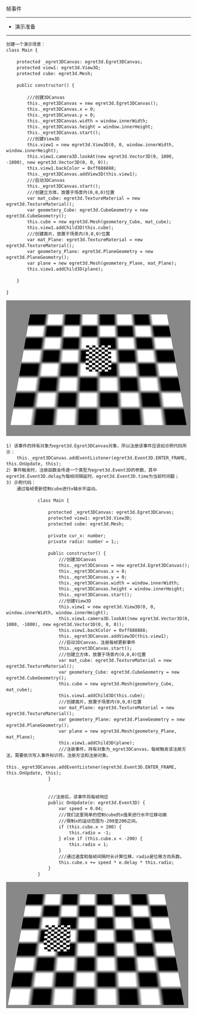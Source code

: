 帧事件

----------

* 演示准备

----------

	创建一个演示场景：
	class Main {
	
	    protected _egret3DCanvas: egret3d.Egret3DCanvas;
	    protected view1: egret3d.View3D;
	    protected cube: egret3d.Mesh;
	
	    public constructor() {
	
	        ///创建3DCanvas
	        this._egret3DCanvas = new egret3d.Egret3DCanvas();
	        this._egret3DCanvas.x = 0;
	        this._egret3DCanvas.y = 0;
	        this._egret3DCanvas.width = window.innerWidth;
	        this._egret3DCanvas.height = window.innerHeight;
	        this._egret3DCanvas.start();
	        ///创建View3D
	        this.view1 = new egret3d.View3D(0, 0, window.innerWidth, window.innerHeight);
	        this.view1.camera3D.lookAt(new egret3d.Vector3D(0, 1000, -1000), new egret3d.Vector3D(0, 0, 0));
	        this.view1.backColor = 0xff888888;
	        this._egret3DCanvas.addView3D(this.view1);
	        ///启动3DCanvas
	        this._egret3DCanvas.start();
	        ///创建立方体，放置于场景内(0,0,0)位置
	        var mat_cube: egret3d.TextureMaterial = new egret3d.TextureMaterial();
	        var geometery_Cube: egret3d.CubeGeometry = new egret3d.CubeGeometry();
	        this.cube = new egret3d.Mesh(geometery_Cube, mat_cube);
	        this.view1.addChild3D(this.cube);
	        ///创建面片，放置于场景内(0,0,0)位置
	        var mat_Plane: egret3d.TextureMaterial = new egret3d.TextureMaterial();
	        var geometery_Plane: egret3d.PlaneGeometry = new egret3d.PlaneGeometry();
	        var plane = new egret3d.Mesh(geometery_Plane, mat_Plane);
	        this.view1.addChild3D(plane);
	
	    }
	
	}      

![](Img_1.png)


	1) 该事件的持有对象为egret3d.Egret3DCanvas对象，所以注册该事件应该如示例代码所示：
		this._egret3DCanvas.addEventListener(egret3d.Event3D.ENTER_FRAME, this.OnUpdate, this);
	2）事件触发时，注册函数会传递一个类型为egret3d.Event3D的参数，其中egret3d.Event3D.delay为每帧间隔延时，egret3d.Event3D.time为当前时间戳；
	3) 示例代码：
		通过每帧更新控制cube进行x轴水平运动。

				class Main {
				
				    protected _egret3DCanvas: egret3d.Egret3DCanvas;
				    protected view1: egret3d.View3D;
				    protected cube: egret3d.Mesh;
				
				    private cur_x: number;
				    private radio: number = 1;;
				
				    public constructor() {
				        ///创建3DCanvas
				        this._egret3DCanvas = new egret3d.Egret3DCanvas();
				        this._egret3DCanvas.x = 0;
				        this._egret3DCanvas.y = 0;
				        this._egret3DCanvas.width = window.innerWidth;
				        this._egret3DCanvas.height = window.innerHeight;
				        this._egret3DCanvas.start();
				        ///创建View3D
				        this.view1 = new egret3d.View3D(0, 0, window.innerWidth, window.innerHeight);
				        this.view1.camera3D.lookAt(new egret3d.Vector3D(0, 1000, -1000), new egret3d.Vector3D(0, 0, 0));
				        this.view1.backColor = 0xff888888;
				        this._egret3DCanvas.addView3D(this.view1);
				        ///启动3DCanvas，注册每帧更新事件
				        this._egret3DCanvas.start();
				        ///创建立方体，放置于场景内(0,0,0)位置
				        var mat_cube: egret3d.TextureMaterial = new egret3d.TextureMaterial();
				        var geometery_Cube: egret3d.CubeGeometry = new egret3d.CubeGeometry();
				        this.cube = new egret3d.Mesh(geometery_Cube, mat_cube);
				        this.view1.addChild3D(this.cube);
				        ///创建面片，放置于场景内(0,0,0)位置
				        var mat_Plane: egret3d.TextureMaterial = new egret3d.TextureMaterial();
				        var geometery_Plane: egret3d.PlaneGeometry = new egret3d.PlaneGeometry();
				        var plane = new egret3d.Mesh(geometery_Plane, mat_Plane);
				        this.view1.addChild3D(plane);
				        ///注册事件，持有对象为_egret3DCanvas，每帧触发该注册方法，需要依次写入事件标识符，注册方法和注册对象。
				        this._egret3DCanvas.addEventListener(egret3d.Event3D.ENTER_FRAME, this.OnUpdate, this);
				    }
				
				
				    ///注册后，该事件将每帧响应
				    public OnUpdate(e: egret3d.Event3D) {
				        var speed = 0.04;
				        ///我们这里简单的控制cube的x值来进行水平位移动画
				        ///限制x的运动范围为-200至200之间。
				        if (this.cube.x > 200) {
				            this.radio = -1;
				        } else if (this.cube.x < -200) {
				            this.radio = 1;
				        }
				        ///通过速度和每帧间隔时长计算位移，radio是位移方向系数。
				        this.cube.x += speed * e.delay * this.radio;
				    }
				}      

![](Img_6.gif)

